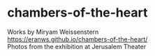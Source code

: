 # chambers-of-the-heart

Works by Miryam Weissenstern  
https://eranws.github.io/chambers-of-the-heart/  
Photos from the exhibition at Jerusalem Theater  
